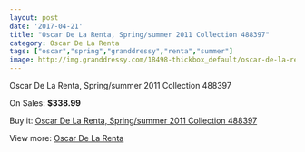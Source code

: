 ```yaml
---
layout: post
date: '2017-04-21'
title: "Oscar De La Renta, Spring/summer 2011 Collection 488397"
category: Oscar De La Renta
tags: ["oscar","spring","granddressy","renta","summer"]
image: http://img.granddressy.com/18498-thickbox_default/oscar-de-la-renta-spring-summer-2011-collection-488397.jpg
---
```

Oscar De La Renta, Spring/summer 2011 Collection 488397

On Sales: **$338.99**
<a href="https://www.granddressy.com/en/oscar-de-la-renta/17481-oscar-de-la-renta-spring-summer-2011-collection-488397.html"><amp-img layout="responsive" width="600" height="600" src="//img.granddressy.com/18498-thickbox_default/oscar-de-la-renta-spring-summer-2011-collection-488397.jpg" alt="Oscar De La Renta, Spring/summer 2011 Collection 488397 0" /></a>

Buy it: [Oscar De La Renta, Spring/summer 2011 Collection 488397](https://www.granddressy.com/en/oscar-de-la-renta/17481-oscar-de-la-renta-spring-summer-2011-collection-488397.html "Oscar De La Renta, Spring/summer 2011 Collection 488397")

View more: [Oscar De La Renta](https://www.granddressy.com/en/90-oscar-de-la-renta "Oscar De La Renta")